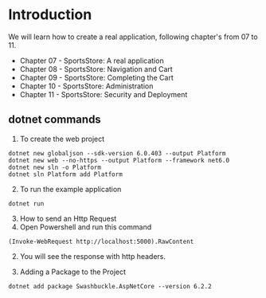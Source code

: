 # Introduction 
We will learn how to create a real application, following chapter's from 07 to 11.

* Chapter 07 - SportsStore: A real application
* Chapter 08 - SportsStore: Navigation and Cart
* Chapter 09 - SportsStore: Completing the Cart
* Chapter 10 - SportsStore: Administration
* Chapter 11 - SportsStore: Security and Deployment

## dotnet commands

1. To create the web project
```
dotnet new globaljson --sdk-version 6.0.403 --output Platform
dotnet new web --no-https --output Platform --framework net6.0
dotnet new sln -o Platform
dotnet sln Platform add Platform
```

2. To run the example application
```
dotnet run
```

3. How to send an Http Request
1. Open Powershell and run this command
```
(Invoke-WebRequest http://localhost:5000).RawContent
```
2. You will see the response with http headers.


4. Adding a Package to the Project
```
dotnet add package Swashbuckle.AspNetCore --version 6.2.2
```
